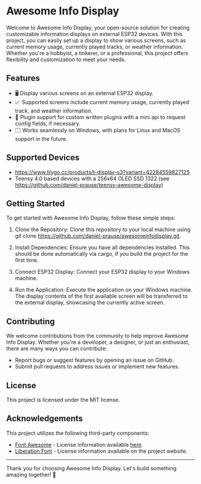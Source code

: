 # Awesome Info Display

Welcome to Awesome Info Display, your open-source solution for creating customizable information displays on external ESP32 devices. With this project, you can easily set up a display to show various screens, such as current memory usage, currently played tracks, or weather information. Whether you're a hobbyist, a tinkerer, or a professional, this project offers flexibility and customization to meet your needs.

## Features

- 🖥️ Display various screens on an external ESP32 display.
- 📈 Supported screens include current memory usage, currently played track, and weather information. 
- 🔌 Plugin support for custom written plugins with a mini api to request config fields, if necessary. 
- 🗔 Works seamlessly on Windows, with plans for Linux and MacOS support in the future. 

## Supported Devices

- https://www.lilygo.cc/products/t-display-s3?variant=42284559827125
- Teensy 4.0 based devices with a 256x64 OLED SSD 1322 (see https://github.com/daniel-prause/teensy-awesome-display)

## Getting Started

To get started with Awesome Info Display, follow these simple steps:

1. Clone the Repository: Clone this repository to your local machine using git clone https://github.com/daniel-prause/awesomeinfodisplay.git.

2. Install Dependencies: Ensure you have all dependencies installed. This should be done automatically via cargo, if you build the project for the first time.

3. Connect ESP32 Display: Connect your ESP32 display to your Windows machine.

4. Run the Application: Execute the application on your Windows machine. The display contents of the first available screen will be transferred to the external display, showcasing the currently active screen.

## Contributing

We welcome contributions from the community to help improve Awesome Info Display. Whether you're a developer, a designer, or just an enthusiast, there are many ways you can contribute:

- Report bugs or suggest features by opening an issue on GitHub.
- Submit pull requests to address issues or implement new features.

## License

This project is licensed under the MIT license.

## Acknowledgements

This project utilizes the following third-party components:

- [Font Awesome](https://github.com/FortAwesome/Font-Awesome) - License information available [here](https://github.com/FortAwesome/Font-Awesome/blob/5.x/LICENSE.txt).
- [Liberation Font](https://scripts.sil.org/cms/scripts/page.php?site_id=nrsi&id=ofl) - License information available on the project website.

---

Thank you for choosing Awesome Info Display. Let's build something amazing together! 🚀
